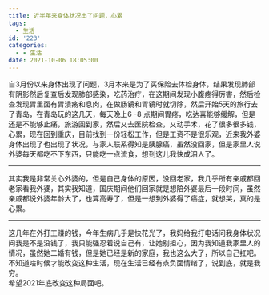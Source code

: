 ```yaml
---
title: 近半年来身体状况出了问题，心累
tags:
  - 生活
id: '223'
categories:
  - - 生活
date: 2021-10-06 18:05:00
---
```


自3月份以来身体出现了问题，3月本来是为了买保险去体检身体，结果发现肺部有阴影然后复查后发现肺部感染，吃药治疗，在这期间发现小腹疼得厉害，然后检查发现胃里面有胃溃疡和息肉，在做肠镜和胃镜时就切除，然后开始5天的旅行去了青岛，在青岛玩的这几天，每天晚上6 -8 点期间胃疼，吃达喜能够缓解，但是还是不能够止痛，旅游回到家，然后又去医院检查，又动手术，花了很多很多钱，心累，现在回到重庆，目前找到一份轻松工作，但是工资不是很乐观，近来我外婆身体出现了也出现了状况，与家人联系得知是胰腺癌，虽然没回家，但是家里人说外婆每天都吃不下东西，只能吃一点流食，想到这儿我快成泪人了。

* * *

其实我是非常关心外婆的，但是自己身体的原因，没回老家，我几乎所有亲戚都回老家看我外婆，其实我知道，国庆期间他们回家就是想陪外婆最后一段时间，虽然亲戚都说外婆年龄大了，也算高寿了，但是一想到外婆得了癌症，就想哭，真的是心累。

* * *

这几年在外打工赚的钱，今年生病几乎是快花光了，我妈给我打电话问我身体状况问我是不是没钱了，我只能强忍着说自己有，让她别担心，因为我知道我家里人的情况，虽然她二婚有钱，但是她已经是新的家庭，我也这么大了，所以自己扛吧。  
不知道啥时候才能改变这种生活，现在生活已经有点负面情绪了，说到底，就是我穷。  
希望2021年底改变这种局面吧。